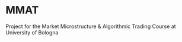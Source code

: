# MMAT
Project for the Market Microstructure &amp; Algorithmic Trading Course at University of Bologna
